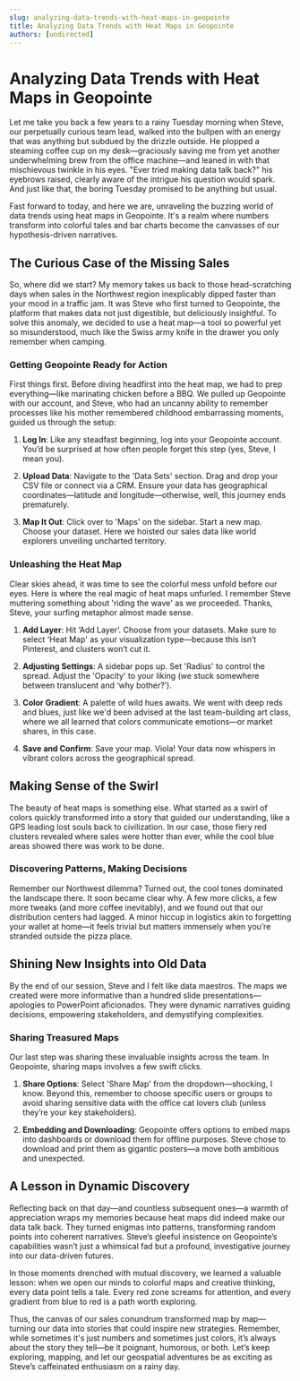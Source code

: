 ```yaml
---
slug: analyzing-data-trends-with-heat-maps-in-geopointe
title: Analyzing Data Trends with Heat Maps in Geopointe
authors: [undirected]
---
```



# Analyzing Data Trends with Heat Maps in Geopointe

Let me take you back a few years to a rainy Tuesday morning when Steve, our perpetually curious team lead, walked into the bullpen with an energy that was anything but subdued by the drizzle outside. He plopped a steaming coffee cup on my desk—graciously saving me from yet another underwhelming brew from the office machine—and leaned in with that mischievous twinkle in his eyes. "Ever tried making data talk back?" his eyebrows raised, clearly aware of the intrigue his question would spark. And just like that, the boring Tuesday promised to be anything but usual.

Fast forward to today, and here we are, unraveling the buzzing world of data trends using heat maps in Geopointe. It's a realm where numbers transform into colorful tales and bar charts become the canvasses of our hypothesis-driven narratives.

## The Curious Case of the Missing Sales

So, where did we start? My memory takes us back to those head-scratching days when sales in the Northwest region inexplicably dipped faster than your mood in a traffic jam. It was Steve who first turned to Geopointe, the platform that makes data not just digestible, but deliciously insightful. To solve this anomaly, we decided to use a heat map—a tool so powerful yet so misunderstood, much like the Swiss army knife in the drawer you only remember when camping.

### Getting Geopointe Ready for Action

First things first. Before diving headfirst into the heat map, we had to prep everything—like marinating chicken before a BBQ. We pulled up Geopointe with our account, and Steve, who had an uncanny ability to remember processes like his mother remembered childhood embarrassing moments, guided us through the setup:

1. **Log In**: Like any steadfast beginning, log into your Geopointe account. You’d be surprised at how often people forget this step (yes, Steve, I mean you).

2. **Upload Data**: Navigate to the 'Data Sets' section. Drag and drop your CSV file or connect via a CRM. Ensure your data has geographical coordinates—latitude and longitude—otherwise, well, this journey ends prematurely.

3. **Map It Out**: Click over to 'Maps' on the sidebar. Start a new map. Choose your dataset. Here we hoisted our sales data like world explorers unveiling uncharted territory.

### Unleashing the Heat Map

Clear skies ahead, it was time to see the colorful mess unfold before our eyes. Here is where the real magic of heat maps unfurled. I remember Steve muttering something about 'riding the wave' as we proceeded. Thanks, Steve, your surfing metaphor almost made sense.

1. **Add Layer**: Hit ‘Add Layer’. Choose from your datasets. Make sure to select 'Heat Map' as your visualization type—because this isn’t Pinterest, and clusters won’t cut it.

2. **Adjusting Settings**: A sidebar pops up. Set 'Radius' to control the spread. Adjust the 'Opacity' to your liking (we stuck somewhere between translucent and ‘why bother?’).

3. **Color Gradient**: A palette of wild hues awaits. We went with deep reds and blues, just like we'd been advised at the last team-building art class, where we all learned that colors communicate emotions—or market shares, in this case.

4. **Save and Confirm**: Save your map. Viola! Your data now whispers in vibrant colors across the geographical spread.

## Making Sense of the Swirl

The beauty of heat maps is something else. What started as a swirl of colors quickly transformed into a story that guided our understanding, like a GPS leading lost souls back to civilization. In our case, those fiery red clusters revealed where sales were hotter than ever, while the cool blue areas showed there was work to be done.

### Discovering Patterns, Making Decisions

Remember our Northwest dilemma? Turned out, the cool tones dominated the landscape there. It soon became clear why. A few more clicks, a few more tweaks (and more coffee inevitably), and we found out that our distribution centers had lagged. A minor hiccup in logistics akin to forgetting your wallet at home—it feels trivial but matters immensely when you’re stranded outside the pizza place.

## Shining New Insights into Old Data

By the end of our session, Steve and I felt like data maestros. The maps we created were more informative than a hundred slide presentations—apologies to PowerPoint aficionados. They were dynamic narratives guiding decisions, empowering stakeholders, and demystifying complexities.

### Sharing Treasured Maps

Our last step was sharing these invaluable insights across the team. In Geopointe, sharing maps involves a few swift clicks.

1. **Share Options**: Select 'Share Map' from the dropdown—shocking, I know. Beyond this, remember to choose specific users or groups to avoid sharing sensitive data with the office cat lovers club (unless they’re your key stakeholders).

2. **Embedding and Downloading**: Geopointe offers options to embed maps into dashboards or download them for offline purposes. Steve chose to download and print them as gigantic posters—a move both ambitious and unexpected.

## A Lesson in Dynamic Discovery

Reflecting back on that day—and countless subsequent ones—a warmth of appreciation wraps my memories because heat maps did indeed make our data talk back. They turned enigmas into patterns, transforming random points into coherent narratives. Steve’s gleeful insistence on Geopointe’s capabilities wasn’t just a whimsical fad but a profound, investigative journey into our data-driven futures.

In those moments drenched with mutual discovery, we learned a valuable lesson: when we open our minds to colorful maps and creative thinking, every data point tells a tale. Every red zone screams for attention, and every gradient from blue to red is a path worth exploring.

Thus, the canvas of our sales conundrum transformed map by map—turning our data into stories that could inspire new strategies. Remember, while sometimes it's just numbers and sometimes just colors, it’s always about the story they tell—be it poignant, humorous, or both. Let’s keep exploring, mapping, and let our geospatial adventures be as exciting as Steve’s caffeinated enthusiasm on a rainy day.